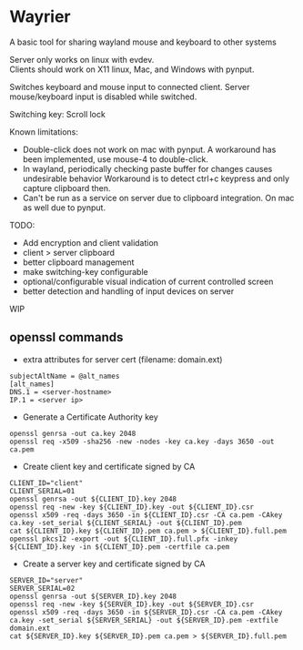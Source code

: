# Wayrier
A basic tool for sharing wayland mouse and keyboard to other systems

Server only works on linux with evdev.  
Clients should work on X11 linux, Mac, and Windows with pynput. 

Switches keyboard and mouse input to connected client. Server mouse/keyboard input is disabled while switched.

Switching key:
Scroll lock

Known limitations:
- Double-click does not work on mac with pynput. A workaround has been implemented, use mouse-4 to double-click.
- In wayland, periodically checking paste buffer for changes causes undesirable behavior 
Workaround is to detect ctrl+c keypress and only capture clipboard then.
- Can't be run as a service on server due to clipboard integration. On mac as well due to pynput.

TODO:
- Add encryption and client validation
- client > server clipboard
- better clipboard management
- make switching-key configurable
- optional/configurable visual indication of current controlled screen
- better detection and handling of input devices on server

WIP

## openssl commands

- extra attributes for server cert (filename: domain.ext)
```
subjectAltName = @alt_names
[alt_names]
DNS.1 = <server-hostname>
IP.1 = <server ip>
```

- Generate a Certificate Authority key 
```
openssl genrsa -out ca.key 2048
openssl req -x509 -sha256 -new -nodes -key ca.key -days 3650 -out ca.pem
```
- Create client key and certificate signed by CA
```
CLIENT_ID="client"
CLIENT_SERIAL=01
openssl genrsa -out ${CLIENT_ID}.key 2048
openssl req -new -key ${CLIENT_ID}.key -out ${CLIENT_ID}.csr
openssl x509 -req -days 3650 -in ${CLIENT_ID}.csr -CA ca.pem -CAkey ca.key -set_serial ${CLIENT_SERIAL} -out ${CLIENT_ID}.pem
cat ${CLIENT_ID}.key ${CLIENT_ID}.pem ca.pem > ${CLIENT_ID}.full.pem
openssl pkcs12 -export -out ${CLIENT_ID}.full.pfx -inkey ${CLIENT_ID}.key -in ${CLIENT_ID}.pem -certfile ca.pem
```
- Create a server key and certificate signed by CA
```
SERVER_ID="server"
SERVER_SERIAL=02
openssl genrsa -out ${SERVER_ID}.key 2048
openssl req -new -key ${SERVER_ID}.key -out ${SERVER_ID}.csr
openssl x509 -req -days 3650 -in ${SERVER_ID}.csr -CA ca.pem -CAkey ca.key -set_serial ${SERVER_SERIAL} -out ${SERVER_ID}.pem -extfile domain.ext
cat ${SERVER_ID}.key ${SERVER_ID}.pem ca.pem > ${SERVER_ID}.full.pem
```
